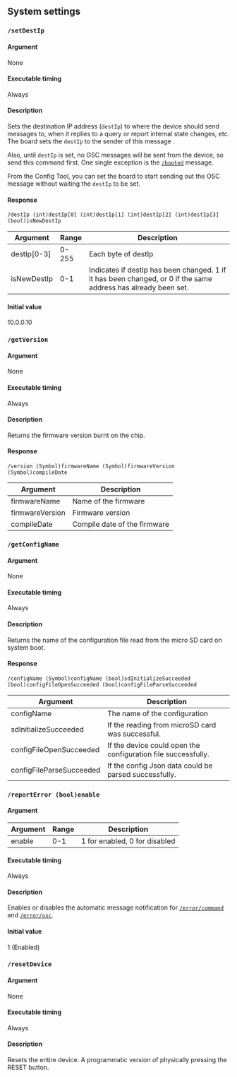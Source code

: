 ## System settings
### `/setDestIp`
#### Argument
None

#### Executable timing
Always

#### Description
Sets the destination IP address (`destIp`) to where the device should send messages to, when it replies to a query or report internal state changes, etc.
The board sets the `destIp` to the sender of this message .

Also, until `destIp` is set, no OSC messages will be sent from the device, so send this command first. One single exception is the [`/booted`](https://ponoor.com/en/docs/step-series/osc-command-reference/automatically-sent-messages-from-step-400/#booted) message.

From the Config Tool, you can set the board to start sending out the OSC message without waiting the `destIp` to be set.

#### Response
```
/destIp (int)destIp[0] (int)destIp[1] (int)destIp[2] (int)destIp[3] (bool)isNewDestIp
```
| Argument | Range | Description |
| --- | --- | --- |
| destIp[0-3] | 0-255 | Each byte of destIp |
| isNewDestIp | 0-1 | Indicates if destIp has been changed. 1 if it has been changed, or 0 if the same address has already been set. |

#### Initial value
10.0.0.10

### `/getVersion`
#### Argument
None

#### Executable timing
Always

#### Description
Returns the firmware version burnt on the chip.

#### Response

```
/version (Symbol)firmwareName (Symbol)firmwareVersion (Symbol)compileDate
```
| Argument | Description |
| --- | --- |
| firmwareName | Name of the firmware |
| firmwareVersion | Firmware version |
| compileDate | Compile date of the firmware |

### `/getConfigName`
#### Argument
None

#### Executable timing
Always

#### Description
Returns the name of the configuration file read from the micro SD card on system boot.

#### Response

```
/configName (Symbol)configName (bool)sdInitializeSucceeded (bool)configFileOpenSucceeded (bool)configFileParseSucceeded
```
| Argument | Description |
| --- | --- |
| configName | The name of the configuration |
| sdInitializeSucceeded | If the reading from microSD card was successful. |
| configFileOpenSucceeded | If the device could open the configuration file successfully. |
| configFileParseSucceeded | If the config Json data could be parsed successfully. |

### `/reportError (bool)enable`
#### Argument
| Argument | Range | Description |
| --- | --- | --- |
| enable | 0-1 | 1 for enabled, 0 for disabled |

#### Executable timing
Always

#### Description
Enables or disables the automatic message notification for [`/error/command`](https://ponoor.com/en/docs/step-series/https://ponoor.com/en/docs/step-series/osc-command-reference/automatically-sent-messages-from-step-400/#errorcommand) and [`/error/osc`](https://ponoor.com/en/docs/step-series/osc-command-reference/automatically-sent-messages-from-step-400/#errorosc).

#### Initial value
1 (Enabled)

### `/resetDevice`
#### Argument
None

#### Executable timing
Always

#### Description
Resets the entire device. A programmatic version of physically pressing the RESET button.